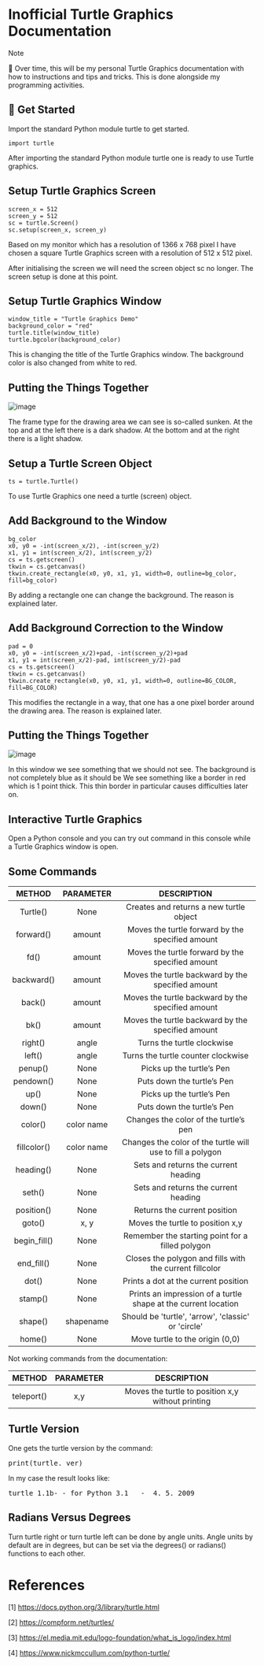 # Inofficial Turtle Graphics Documentation

> [!NOTE]
> 🚧 Over time, this will be my personal Turtle Graphics
> documentation with how to instructions and tips and
> tricks. This is done alongside my programming activities.

## 🚀 Get Started

Import the standard Python module turtle to get started.

```
import turtle
```

After importing the standard Python module turtle
one is ready to use Turtle graphics.

## Setup Turtle Graphics Screen

```
screen_x = 512
screen_y = 512
sc = turtle.Screen()
sc.setup(screen_x, screen_y)
```

Based on my monitor which has a resolution of 1366 x 768 pixel
I have chosen a square Turtle Graphics screen with a resolution
of 512 x 512 pixel.

After initialising the screen we will need the screen object sc 
no longer. The screen setup is done at this point.

## Setup Turtle Graphics Window

```
window_title = "Turtle Graphics Demo"
background_color = "red"
turtle.title(window_title)
turtle.bgcolor(background_color)
```

This is changing the title of the Turtle Graphics window.
The background color is also changed from white to red.

## Putting the Things Together

![image](https://github.com/user-attachments/assets/04e7ac38-9bd0-4693-8eb6-115bf8442e7c)

The frame type for the drawing area we can see is so-called sunken. 
At the top and at the left there is a dark shadow. At the bottom and
at the right there is a light shadow. 

## Setup a Turtle Screen Object

```
ts = turtle.Turtle()
```

To use Turtle Graphics one need a turtle (screen) object.

## Add Background to the Window

```
bg_color
x0, y0 = -int(screen_x/2), -int(screen_y/2)
x1, y1 = int(screen_x/2), int(screen_y/2)
cs = ts.getscreen()
tkwin = cs.getcanvas()
tkwin.create_rectangle(x0, y0, x1, y1, width=0, outline=bg_color, fill=bg_color)
```

By adding a rectangle one can change the background. The reason is explained later.

## Add Background Correction to the Window

```
pad = 0
x0, y0 = -int(screen_x/2)+pad, -int(screen_y/2)+pad
x1, y1 = int(screen_x/2)-pad, int(screen_y/2)-pad
cs = ts.getscreen()
tkwin = cs.getcanvas()
tkwin.create_rectangle(x0, y0, x1, y1, width=0, outline=BG_COLOR, fill=BG_COLOR)
```
This modifies the rectangle in a way, that one has a one pixel border around the 
drawing area. The reason is explained later.

## Putting the Things Together

![image](https://github.com/user-attachments/assets/e2c6b664-2a42-40cd-bd7e-c98d6a0bbbbc)

In this window we see something that we should not see. 
The background is not completely blue as it should be We
see something like a border in red which is 1 point thick.
This thin border in particular causes difficulties later on.

## Interactive Turtle Graphics

Open a Python console and you can try out command in this console while a Turtle Graphics 
window is open.

## Some Commands

| METHOD       | PARAMETER  | DESCRIPTION |
| :----------: | :--------: | :---------: |
| Turtle()	    | None	      | Creates and returns a new turtle object                        |
| forward()	   | amount     |	Moves the turtle forward by the specified amount               |
| fd()	        | amount     |	Moves the turtle forward by the specified amount               |
| backward()	  | amount	    | Moves the turtle backward by the specified amount              |
| back()	      | amount	    | Moves the turtle backward by the specified amount              |
| bk()	        | amount	    | Moves the turtle backward by the specified amount              |
| right()	     | angle  	   | Turns the turtle clockwise                                     |
| left()	      | angle	     | Turns the turtle counter clockwise                             |
| penup()	     | None	      | Picks up the turtle’s Pen                                      |
| pendown()	   | None	      | Puts down the turtle’s Pen                                     |
| up()	        | None	      | Picks up the turtle’s Pen                                      |
| down()	      | None	      | Puts down the turtle’s Pen                                     |
| color()	     | color name | Changes the color of the turtle’s pen                          |
| fillcolor()  |	color name |	Changes the color of the turtle will use to fill a polygon     |
| heading()	   | None	      | Sets and returns the current heading                           |
| seth()	      | None	      | Sets and returns the current heading                           |
| position()	  | None	      | Returns the current position                                   |
| goto()	      | x, y	      | Moves the turtle to position x,y                               |
| begin_fill() | None 	     | Remember the starting point for a filled polygon               |
| end_fill()	  | None	      | Closes the polygon and fills with the current fillcolor        |
| dot()	       | None	      | Prints a dot at the current position                           |
| stamp()	     | None	      | Prints an impression of a turtle shape at the current location |
| shape()      | shapename	 | Should be 'turtle', 'arrow', 'classic' or 'circle'             |
| home()       | None       | Move turtle to the origin (0,0)                                |

Not working commands from the documentation:

| METHOD       | PARAMETER  | DESCRIPTION |
| :----------: | :--------: | :---------: |
| teleport()   | x,y	 | Moves the turtle to position x,y without printing |

## Turtle Version

One gets the turtle version by the command: 

<pre>print(turtle._ver)</pre>

In my case the result looks like:

<pre>turtle 1.1b- - for Python 3.1   -  4. 5. 2009</pre>

## Radians Versus Degrees

Turn turtle right or turn turtle left can be done by angle units.
Angle units by default are in degrees, but can be set via the 
degrees() or radians() functions to each other.

# References

[1] https://docs.python.org/3/library/turtle.html

[2] https://compform.net/turtles/

[3] https://el.media.mit.edu/logo-foundation/what_is_logo/index.html

[4] https://www.nickmccullum.com/python-turtle/

 
